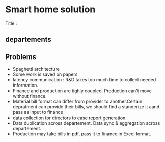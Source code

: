 # Smart home solution

Title :

## departements

## Problems

- Spaghetti architecture
- Some work is saved on papers
- latency communication : R&D takes too much time to collect needed information.
- Finance and production are tighly coupled. Production can't move without finance.
- Material bill format can differ from provider to another.Certain depratment can provide their bills, we should find a standerize it aand pass as input to finance
- data collection for directors to ease report generation.
- Data duplication across departement. Data sync & aggregation across departement.
- Production may take bills in pdf, pass it to finance in Excel format.

